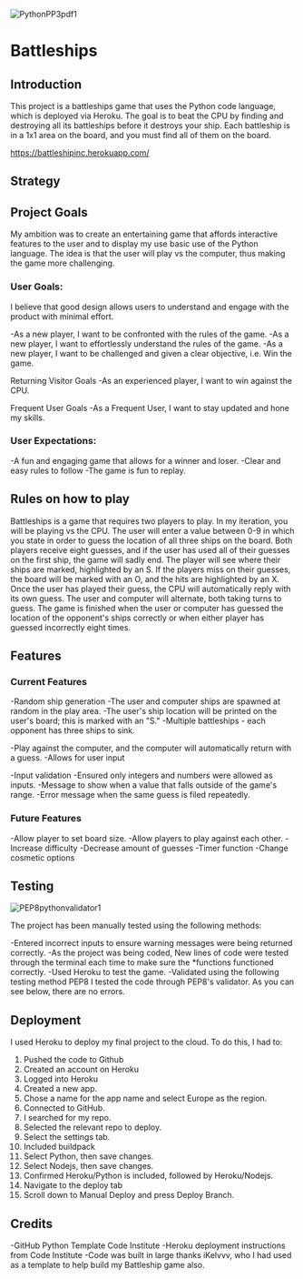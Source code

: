 
![PythonPP3pdf1](https://user-images.githubusercontent.com/40735237/184530521-05de832a-c10d-4aff-9d84-21e009916f66.jpg)


# Battleships

## Introduction

This project is a battleships game that uses the Python code language, which is deployed via Heroku.
The goal is to beat the CPU by finding and destroying all its battleships before it destroys your ship. Each battleship is in a 1x1 area on the board, and you must find all of them on the board.

https://battleshipinc.herokuapp.com/


## Strategy

## Project Goals

My ambition was to create an entertaining game that affords interactive features to the user and to display my use basic use of the Python language. The idea is that the user will play vs the computer, thus making the game more challenging. 

### User Goals:

I believe that good design allows users to understand and engage with the product with minimal effort.

-As a new player, I want to be confronted with the rules of the game.
-As a new player, I want to effortlessly understand the rules of the game.
-As a new player, I want to be challenged and given a clear objective, i.e. Win the game.

Returning Visitor Goals
-As an experienced player, I want to win against the CPU.

Frequent User Goals
-As a Frequent User, I want to stay updated and hone my skills.

### User Expectations:
-A fun and engaging game that allows for a winner and loser.
-Clear and easy rules to follow
-The game is fun to replay.

## Rules on how to play

Battleships is a game that requires two players to play. In my iteration, you will be playing vs the CPU. The user will enter a value between 0-9 in which you state in order to guess the location of all three ships on the board. Both players receive eight guesses, and if the user has used all of their guesses on the first ship, the game will sadly end. The player will see where their ships are marked, highlighted by an S. If the players miss on their guesses, the board will be marked with an O, and the hits are highlighted by an X. Once the user has played their guess, the CPU will automatically reply with its own guess. The user and computer will alternate, both taking turns to guess. The game is finished when the user or computer has guessed the location of the opponent's ships correctly or when either player has guessed incorrectly eight times.

## Features

### Current Features

-Random ship generation
-The user and computer ships are spawned at random in the play area.
-The user's ship location will be printed on the user's board; this is marked with an "S."
-Multiple battleships - each opponent has three ships to sink.

-Play against the computer, and the computer will automatically return with a guess.
-Allows for user input

-Input validation
  -Ensured only integers and numbers were allowed as inputs.
  -Message to show when a value that falls outside of the game's range.
  -Error message when the same guess is filed repeatedly.

### Future Features
-Allow player to set board size.
-Allow players to play against each other.
-Increase difficulty
-Decrease amount of guesses
-Timer function
-Change cosmetic options

## Testing

![PEP8pythonvalidator1](https://user-images.githubusercontent.com/40735237/184530534-cc94e5c4-95c4-4baf-af02-b4ab84acb0b2.jpg)



The project has been manually tested using the following methods:

-Entered incorrect inputs to ensure warning messages were being returned correctly. 
-As the project was being coded, New lines of code were tested through the terminal each time to make sure the *functions functioned correctly.
-Used Heroku to test the game.
-Validated using the following testing method
PEP8 I tested the code through PEP8's validator. As you can see below, there are no errors.


## Deployment
I used Heroku to deploy my final project to the cloud. To do this, I had to:

1.  Pushed the code to Github
2.  Created an account on Heroku 
3.  Logged into Heroku
4.  Created a new app.
5.  Chose a name for the app name and select Europe as the region.
6.  Connected to GitHub.
7.  I searched for my repo.
8.  Selected the relevant repo to deploy.
9.  Select the settings tab.
10. Included buildpack
11.  Select Python, then save changes.
12. Select Nodejs, then save changes.
13. Confirmed  Heroku/Python is included, followed by Heroku/Nodejs.
14. Navigate to the deploy tab
15. Scroll down to Manual Deploy and press Deploy Branch.


## Credits

-GitHub Python Template Code Institute
-Heroku deployment instructions from Code Institute
-Code was built in large thanks iKelvvv, who I had used as a template to help build my Battleship game also. 
